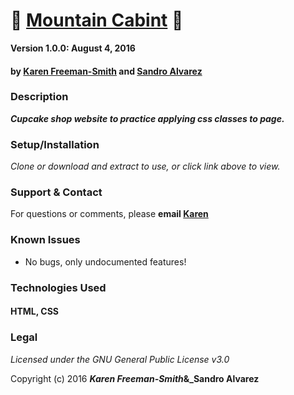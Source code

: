 # :mount_fuji: [Mountain Cabint](http://karenfreemansmith.github.io/mtadamscabin) :evergreen_tree:

__Version 1.0.0: August 4, 2016__
#### by [Karen Freeman-Smith](http://karenfreemansmith.github.io) and [Sandro Alvarez](https://github.com/SandroMateo)

### Description
__*Cupcake shop website to practice applying css classes to page.*__

### Setup/Installation
*Clone or download and extract to use, or click link above to view.*

### Support & Contact
For questions or comments, please __email [Karen](karenfreemansmith@gmail.com)__

### Known Issues
* No bugs, only undocumented features!

### Technologies Used
#### HTML, CSS

### Legal
*Licensed under the GNU General Public License v3.0*

Copyright (c) 2016 **_Karen Freeman-Smith_&_Sandro Alvarez**
